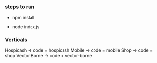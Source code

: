 ### steps to run

-   npm install

-   node index.js

### Verticals
Hospicash -> code = hospicash
Mobile -> code = mobile
Shop -> code = shop
Vector Borne -> code = vector-borne